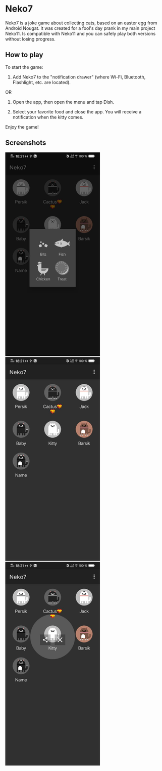 # Neko7
Neko7 is a joke game about collecting cats, based on an easter egg from Android Nougat. It was created for a fool's day prank in my main project Neko11. 
Is compatible with Neko11 and you can safely play both versions without losing progress. 
## How to play
To start the game:
1. Add Neko7 to the "notification drawer" (where Wi-Fi, Bluetooth, Flashlight, etc. are located).

OR

1. Open the app, then open the menu and tap Dish.

2. Select your favorite food and close the app. You will receive a notification when the kitty comes.

Enjoy the game!

## Screenshots
<img src='/github/1.jpg' width='300'> <img src='/github/2.jpg' width='300'> <img src='/github/3.jpg' width='300'>